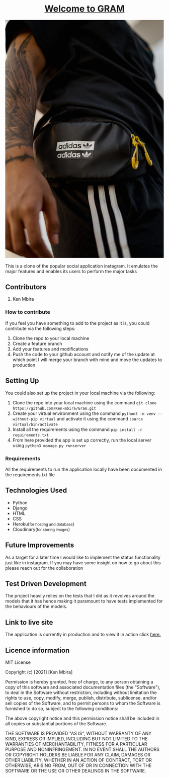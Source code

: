 <div>
    <h1 align="center"><u>Welcome to GRAM</u></h1>
    <div align="center">
    <img src="static/images/landing.jpg">
    </div>
        <p>This is a clone of the popular social application instagram. It emulates the major features and enables its users to perform the major tasks</p>
    </div>
    <div>
    <h2>Contributors</h2>
        <ol>
            <li>Ken Mbira</li>
        </ol>
        <h3>How to contribute</h3>
        <p>If you feel you have something to add to the project as it is, you could contribute via the following steps:
        </p>
        <ol>
            <li>Clone the repo to your local machine</li>
            <li>Create a feature branch</li>
            <li>Add your features and modifications</li>
            <li>Push the code to your github account and notify me of the update at which point I will merge your branch with mine and move the updates to production</li>
        </ol>
    </div>
    <div>
        <h2>Setting Up</h2>
        <p>You could also set up the project in your local machine via the following:</p>
        <ol>
            <li>Clone the repo into your local machine using the command <code>git clone https://github.com/Ken-mbira/Gram.git</code></li>
            <li>Create your virtual environment using the command <code>python3 -m venv --without-pip virtual</code> and activate it using the command <code>source virtual/bin/activate</code></li>
            <li>Install all the requirements using the command <code>pip install -r requirements.txt</code></li>
            <li>From here provided the app is set up correctly, run the local server using <code>python3 manage.py runserver</code></li>
        </ol>
        <div>
            <h3>Requirements</h3>
            <p>All the requirements to run the application locally have been documented in the requirements.txt file</p>
        </div>
    </div>
    <div>
        <h2>Technologies Used</h2>
        <ul>
            <li>Python</li>
            <li>Django</li>
            <li>HTML</li>
            <li>CSS</li>
            <li>Heroku(<small>for hosting and database</small>)</li>
            <li>Cloudinary(<small>for storing images</small>)</li>
        </ul>
    </div>
    <div>
        <h2>Future Improvements</h2>
        <p>As a target for a later time I would like to implement the status functionality just like in instagram. If you may have some insight on how to go about this please reach out for the collaboration</p>
    </div>
    <div>
        <h2>Test Driven Development</h2>
        <p>The project heavily relies on the tests that I did as it revolves around the models that it has hence making it paramount to have tests implemented for the behaviours of the models.</p>
    </div>
    <div>
        <h2>Link to live site</h2>
        <p>The application is currently in production and to view it in action click <a href="https://mtandaowapicha.herokuapp.com">here.</a></p>
    </div>
    <div>
        <h2>Licence information</h2>
        <p>
        MIT License

Copyright (c) [2021] [Ken Mbira]

Permission is hereby granted, free of charge, to any person obtaining a copy
of this software and associated documentation files (the "Software"), to deal
in the Software without restriction, including without limitation the rights
to use, copy, modify, merge, publish, distribute, sublicense, and/or sell
copies of the Software, and to permit persons to whom the Software is
furnished to do so, subject to the following conditions:

The above copyright notice and this permission notice shall be included in all
copies or substantial portions of the Software.

THE SOFTWARE IS PROVIDED "AS IS", WITHOUT WARRANTY OF ANY KIND, EXPRESS OR
IMPLIED, INCLUDING BUT NOT LIMITED TO THE WARRANTIES OF MERCHANTABILITY,
FITNESS FOR A PARTICULAR PURPOSE AND NONINFRINGEMENT. IN NO EVENT SHALL THE
AUTHORS OR COPYRIGHT HOLDERS BE LIABLE FOR ANY CLAIM, DAMAGES OR OTHER
LIABILITY, WHETHER IN AN ACTION OF CONTRACT, TORT OR OTHERWISE, ARISING FROM,
OUT OF OR IN CONNECTION WITH THE SOFTWARE OR THE USE OR OTHER DEALINGS IN THE
SOFTWARE.
        </p>
    </div>
</div>